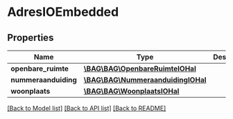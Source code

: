 # AdresIOEmbedded

## Properties
Name | Type | Description | Notes
------------ | ------------- | ------------- | -------------
**openbare_ruimte** | [**\BAG\BAG\OpenbareRuimteIOHal**](OpenbareRuimteIOHal.md) |  | [optional] 
**nummeraanduiding** | [**\BAG\BAG\NummeraanduidingIOHal**](NummeraanduidingIOHal.md) |  | [optional] 
**woonplaats** | [**\BAG\BAG\WoonplaatsIOHal**](WoonplaatsIOHal.md) |  | [optional] 

[[Back to Model list]](../../README.md#documentation-for-models) [[Back to API list]](../../README.md#documentation-for-api-endpoints) [[Back to README]](../../README.md)

